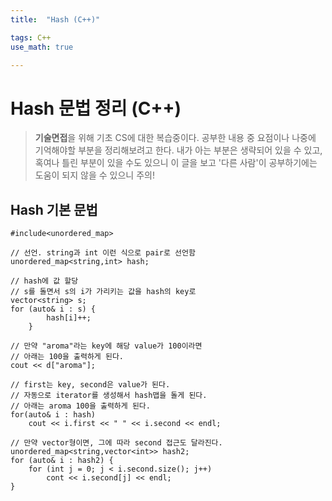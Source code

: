 ```yaml
---
title:	"Hash (C++)"

tags: C++
use_math: true

---
```

# Hash 문법 정리 (C++)

> **기술면접**을 위해 기초 CS에 대한 복습중이다.
공부한 내용 중 요점이나 나중에 기억해야할 부분을 정리해보려고 한다.
내가 아는 부분은 생략되어 있을 수 있고, 혹여나 틀린 부분이 있을 수도 있으니 이 글을 보고 '다른 사람'이 공부하기에는 도움이 되지 않을 수 있으니 주의!


## Hash 기본 문법
```
#include<unordered_map>

// 선언. string과 int 이런 식으로 pair로 선언함
unordered_map<string,int> hash;

// hash에 값 할당
// s를 돌면서 s의 i가 가리키는 값을 hash의 key로
vector<string> s;
for (auto& i : s) {
        hash[i]++;
    }

// 만약 "aroma"라는 key에 해당 value가 100이라면
// 아래는 100을 출력하게 된다.
cout << d["aroma"];

// first는 key, second은 value가 된다.
// 자동으로 iterator를 생성해서 hash맵을 돌게 된다.
// 아래는 aroma 100을 출력하게 된다.
for(auto& i : hash)
    cout << i.first << " " << i.second << endl;
    
// 만약 vector형이면, 그에 따라 second 접근도 달라진다.
unordered_map<string,vector<int>> hash2;
for (auto& i : hash2) {
    for (int j = 0; j < i.second.size(); j++)
        cont << i.second[j] << endl;
}
```
